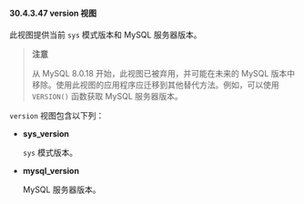 #### 30.4.3.47 version 视图

此视图提供当前 `sys` 模式版本和 MySQL 服务器版本。

> **注意**
>
> 从 MySQL 8.0.18 开始，此视图已被弃用，并可能在未来的 MySQL 版本中移除。使用此视图的应用程序应迁移到其他替代方法。例如，可以使用 `VERSION()` 函数获取 MySQL 服务器版本。

`version` 视图包含以下列：

- **sys_version**

  `sys` 模式版本。

- **mysql_version**

  MySQL 服务器版本。